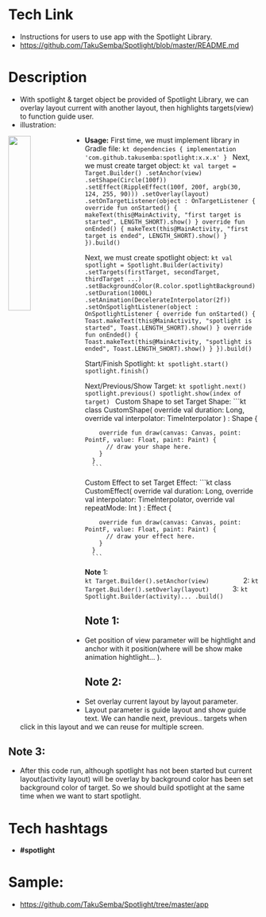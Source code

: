 # Tech Link
- Instructions for users to use app with the Spotlight Library.
- https://github.com/TakuSemba/Spotlight/blob/master/README.md
# Description
- With spotlight & target object be provided of Spotlight Library, we can overlay layout current with another layout, then highlights targets(view) to function guide user. 
- illustration: 
<img src="https://github.com/TakuSemba/Spotlight/blob/master/arts/customTarget.gif" align="left" width="30%">

- **Usage:** 
	First time, we must implement library in Gradle file:
		```kt
		dependencies {
		    implementation 'com.github.takusemba:spotlight:x.x.x'
		}
		``` 
	Next, we must create target object:
		```kt
		val target = Target.Builder()
		    .setAnchor(view)
		    .setShape(Circle(100f))
		    .setEffect(RippleEffect(100f, 200f, argb(30, 124, 255, 90)))
		    .setOverlay(layout)
		    .setOnTargetListener(object : OnTargetListener {
		      override fun onStarted() {
			makeText(this@MainActivity, "first target is started", LENGTH_SHORT).show()
		      }
		      override fun onEnded() {
			makeText(this@MainActivity, "first target is ended", LENGTH_SHORT).show()
		      }
		    }).build()
		```

	Next, we must create spotlight object: 
		```kt
		val spotlight = Spotlight.Builder(activity)
		    .setTargets(firstTarget, secondTarget, thirdTarget ...)
		    .setBackgroundColor(R.color.spotlightBackground)
		    .setDuration(1000L)
		    .setAnimation(DecelerateInterpolator(2f))
		    .setOnSpotlightListener(object : OnSpotlightListener {
		      override fun onStarted() {
			Toast.makeText(this@MainActivity, "spotlight is started", Toast.LENGTH_SHORT).show()
		      }
		      override fun onEnded() {
			Toast.makeText(this@MainActivity, "spotlight is ended", Toast.LENGTH_SHORT).show()
		      }
		    }).build() 
		```

	Start/Finish Spotlight: 
		```kt
		spotlight.start()
		spotlight.finish()
		```
	
	Next/Previous/Show Target: 
		```kt
		spotlight.next()
		spotlight.previous()
		spotlight.show(index of target)
		```
	Custom Shape to set Target Shape: 
		```kt
		class CustomShape(
		    override val duration: Long,
		    override val interpolator: TimeInterpolator
		) : Shape {

		  override fun draw(canvas: Canvas, point: PointF, value: Float, paint: Paint) {
		    // draw your shape here.
		  }
		}
		```

	Custom Effect to set Target Effect: 
		```kt
		class CustomEffect(
		    override val duration: Long,
		    override val interpolator: TimeInterpolator,
		    override val repeatMode: Int
		) : Effect {

		  override fun draw(canvas: Canvas, point: PointF, value: Float, paint: Paint) {
		    // draw your effect here.
		  }
		}
		```
  **Note** 
	1:	
		```kt
		Target.Builder().setAnchor(view)		
		```
	2: 
		```kt
		Target.Builder().setOverlay(layout)		
		```
	3:
		```kt
		Spotlight.Builder(activity)...
		.build()
		```
## Note 1:
 - Get position of view parameter will be hightlight and anchor with it position(where will be show make animation hightlight... ). 
## Note 2:  	  
 - Set overlay current layout by layout parameter. 
 - Layout parameter is guide layout and show guide text. We can handle next, previous.. targets when click in this layout and we can reuse for multiple screen. 
## Note 3: 
 - After this code run, although spotlight has not been started but current layout(activity layout) will be overlay by background color has been set background color of target. So we should build spotlight at the same time when we want to start spotlight. 
# Tech hashtags
- **#spotlight**
# Sample: 
- https://github.com/TakuSemba/Spotlight/tree/master/app
